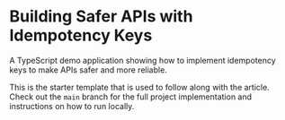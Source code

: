 # Building Safer APIs with Idempotency Keys

A TypeScript demo application showing how to implement idempotency keys to make APIs safer and more reliable.

This is the starter template that is used to follow along with the article. Check out the `main` branch for the full project implementation and instructions on how to run locally.

